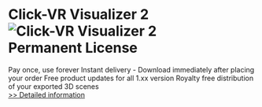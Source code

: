 # Click-VR Visualizer 2<br />![Click-VR Visualizer 2](https://mycommerce.akamaized.net/api/pimages/P300072517/BIG/300072517.JPG)<br />Permanent License
Pay once, use forever
Instant delivery - Download immediately after placing your order
Free product updates for all 1.xx version
Royalty free distribution of your exported 3D scenes<br />[>> Detailed information](https://secure.shareit.com/shareit/product.html?productid=300072517&affiliateid=200057808)